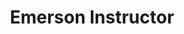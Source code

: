 ---
firstname: "Stephen"
lastname: "Kelman"
group: "member"
title: "Emerson Instructor"
pronouns: "he/him"
img: "skelman.png"
graduating_year: 2024
github: "stephenkaliman"
links:
  - name: "LinkedIn"
    href: "https://www.linkedin.com/in/stephen-kelman-553199174/"
---